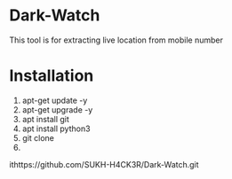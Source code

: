 # Dark-Watch
This tool is for extracting live location from mobile number
# Installation
1. apt-get update -y
2. apt-get upgrade -y
3. apt install git
4. apt install python3
5. git clone 
6. 
ithttps://github.com/SUKH-H4CK3R/Dark-Watch.git
